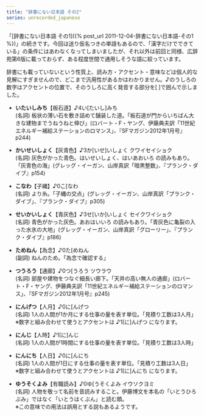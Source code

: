 ```yaml
---
title: "辞書にない日本語 その2"
series: unrecorded_japanese
---
```


「[辞書にない日本語 その1]({% post_url 2011-12-04-辞書にない日本語-その1 %})」の続きです。今回は送り仮名つきの単語もあるので、「漢字だけでできている」の条件にはあわなくなってしまいましたが、それ以外は前回と同様、広辞苑第6版に載っておらず、ある程度世間で通用しそうな語に絞っています。

辞書にも載っていないという性質上、読み方・アクセント・意味などは個人的な見解にすぎませんので、どこまで汎用性があるかはわかりません。♪のうしろの数字はアクセントの位置で、そのうしろに高く発音する部分を[ ]で囲んで示しました。

- **いたいしみち**【板石道】♪4い[たいし]みち  
  (名詞) 板状の薄い石を敷き詰めて舗装した道。「板石道が門からいちばん大きな建物までうねうねと伸び」(ロバート・F・ヤング、伊藤典夫訳「11世紀エネルギー補給ステーションのロマンス」、『SFマガジン2012年1月号』p244)

- **かいせいしょく**【灰青色】♪3か[いせ]いしょく クワイセイショク  
  (名詞) 灰色がかった青色。はいせいしょく、はいあおいろ の読みもあり。「灰青色の海」(グレッグ・イーガン、山岸真訳「暗黒整数」、『プランク・ダイブ』p154)

- **こなわ**【子縄】♪0こ[なわ  
  (名詞) より糸。「子縄の交点」(グレッグ・イーガン、山岸真訳「プランク・ダイブ」、『プランク・ダイブ』p305)

- **せいかいしょく**【青灰色】♪3せ[いか]いしょく セイクワイショク  
  (名詞) 青色がかった灰色。あおはいいろ の読みもあり。「青灰色に亀裂の入った水氷の大地」(グレッグ・イーガン、山岸真訳「グローリー」、『プランク・ダイブ』p186)

- **ためねん**【為念】♪0た[めねん  
  (副詞) ねんのため。「為念で確認する」

- **つうろう**【通廊】♪0つ[うろう ツウラウ  
  (名詞) 部屋や建物をつなぐ細長い廊下。「天井の高い無人の通廊」(ロバート・F・ヤング、伊藤典夫訳「11世紀エネルギー補給ステーションのロマンス」、『SFマガジン2012年1月号』p245)

- **にんげつ**【人月】♪0に[んげつ  
  (名詞) 1人の人間が1か月にする仕事の量を表す単位。「見積り工数は3人月」  
  ※数字と組み合わせて使うとアクセントは ♪1[に]んげつ になります。

- **にんじ**【人時】♪1[に]んじ  
  (名詞) 1人の人間が1時間にする仕事の量を表す単位。「見積り工数は3人時」

- **にんにち**【人日】♪0に[んにち  
  (名詞) 1人の人間が1日にする仕事の量を表す単位。「見積り工数は3人日」  
  ※数字と組み合わせて使うとアクセントは ♪1[に]んにち になります。

- **ゆうそくよみ**【有職読み】♪0ゆ[うそくよみ イウソクヨミ  
  (名詞) 人物を敬って名前を音読みすること。伊藤博文を本名の「いとうひろぶみ」ではなく「いとうはくぶん」と読む類。  
  ※この意味での用法は誤用とする説もあるようです。
